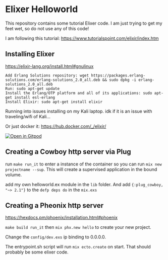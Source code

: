 # Elixer Helloworld

This repository contains some tutorial Elixer code. I am just trying to get my feet wet, so do not use any of this code!

I am following this tutorial: <https://www.tutorialspoint.com/elixir/index.htm>

## Installing Elixer

<https://elixir-lang.org/install.html#gnulinux>


    Add Erlang Solutions repository: wget https://packages.erlang-solutions.com/erlang-solutions_2.0_all.deb && sudo dpkg -i erlang-solutions_2.0_all.deb
    Run: sudo apt-get update
    Install the Erlang/OTP platform and all of its applications: sudo apt-get install esl-erlang
    Install Elixir: sudo apt-get install elixir

Running into issues installing on my Kali laptop. idk if it is an issue with traveling/wifi of Kali...

Or just docker it: <https://hub.docker.com/_/elixir/>

[![Open in Gitpod](https://gitpod.io/button/open-in-gitpod.svg)](https://gitpod.io/#https://github.com/brandonmcclure/elixer_helloworld/blob/main/readme.md)

## Creating a Cowboy http server via Plug

run `make run_it` to enter a instance of the container so you can run `mix new projectname --sup`. This will create a supervised application in the bound volume.

add my own helloworld.ex module in the `lib` folder. And add `{:plug_cowboy, "~> 2.1"}` to the `defp deps do` in the `mix.exs`

## Creating a Pheonix http server

<https://hexdocs.pm/phoenix/installation.html#phoenix>

`make build run_it` then `mix phx.new hello` to create your new project.

Change the `config/dev.exs` ip binding to 0.0.0.0.

The entrypoint.sh script will run `mix ecto.create` on start. That should probably be some elixer code.
